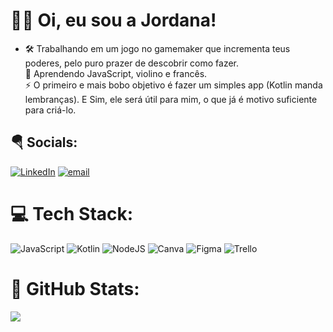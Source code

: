 # 🧙‍♀️ Oi, eu sou a Jordana!
- 🛠️ Trabalhando em um jogo no gamemaker que incrementa teus poderes, pelo puro prazer de descobrir como fazer.<br> 🌱 Aprendendo JavaScript, violino e francês.<br> ⚡ O primeiro e mais bobo objetivo é fazer um simples app (Kotlin manda lembranças). E Sim, ele será útil para mim, o que já é motivo suficiente para criá-lo.


## 🪂 Socials:
[![LinkedIn](https://img.shields.io/badge/LinkedIn-%230077B5.svg?logo=linkedin&logoColor=white)](https://linkedin.com/in/jordanakickofel/) [![email](https://img.shields.io/badge/Email-D14836?logo=gmail&logoColor=white)](mailto:jordana.grutzmann@gmail.com) 

# 💻 Tech Stack:
![JavaScript](https://img.shields.io/badge/javascript-%23323330.svg?style=for-the-badge&logo=javascript&logoColor=%23F7DF1E) ![Kotlin](https://img.shields.io/badge/kotlin-%237F52FF.svg?style=for-the-badge&logo=kotlin&logoColor=white) ![NodeJS](https://img.shields.io/badge/node.js-6DA55F?style=for-the-badge&logo=node.js&logoColor=white) ![Canva](https://img.shields.io/badge/Canva-%2300C4CC.svg?style=for-the-badge&logo=Canva&logoColor=white) ![Figma](https://img.shields.io/badge/figma-%23F24E1E.svg?style=for-the-badge&logo=figma&logoColor=white) ![Trello](https://img.shields.io/badge/Trello-%23026AA7.svg?style=for-the-badge&logo=Trello&logoColor=white)
# 🧮 GitHub Stats:
![](https://github-readme-stats.vercel.app/api?username=JKickofel&theme=dark&hide_border=false&include_all_commits=true&count_private=true)<br/>
<!--![](https://nirzak-streak-stats.vercel.app/?user=JKickofel&theme=dark&hide_border=false)<br/>
![](https://github-readme-stats.vercel.app/api/top-langs/?username=JKickofel&theme=dark&hide_border=false&include_all_commits=true&count_private=true&layout=compact)

## 🏆 GitHub Trophies
![](https://github-profile-trophy.vercel.app/?username=JKickofel&theme=radical&no-frame=false&no-bg=true&margin-w=4)

---

<!-- Proudly created with GPRM ( https://gprm.itsvg.in ) -->
